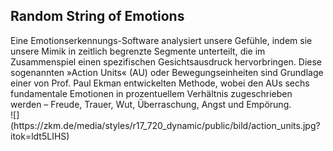 ## Random String of Emotions

<div class="column-left">
Eine Emotionserkennungs-Software analysiert unsere Gefühle, indem sie unsere Mimik in zeitlich begrenzte Segmente unterteilt, die im Zusammenspiel einen spezifischen Gesichtsausdruck hervorbringen. Diese sogenannten »Action Units« (AU) oder Bewegungseinheiten sind Grundlage einer von Prof. Paul Ekman entwickelten Methode, wobei den AUs sechs fundamentale Emotionen in prozentuellem Verhältnis zugeschrieben werden – Freude, Trauer, Wut, Überraschung, Angst und Empörung.
</div>

<div class="column-right">
![](https://zkm.de/media/styles/r17_720_dynamic/public/bild/action_units.jpg?itok=ldt5LIHS)
</div>
